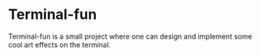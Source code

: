 # Terminal-fun
Terminal-fun is a small project where one can design and implement some cool art effects on the terminal.

